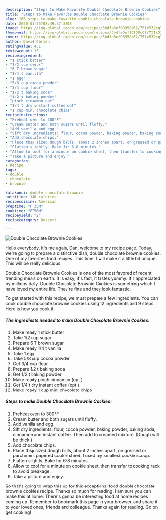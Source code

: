 ```yaml
---
description: "Steps to Make Favorite Double Chocolate Brownie Cookies"
title: "Steps to Make Favorite Double Chocolate Brownie Cookies"
slug: 166-steps-to-make-favorite-double-chocolate-brownie-cookies
date: 2020-08-25T08:49:57.320Z
image: https://img-global.cpcdn.com/recipes/3bdfa6ef98958c62/751x532cq70/double-chocolate-brownie-cookies-recipe-main-photo.jpg
thumbnail: https://img-global.cpcdn.com/recipes/3bdfa6ef98958c62/751x532cq70/double-chocolate-brownie-cookies-recipe-main-photo.jpg
cover: https://img-global.cpcdn.com/recipes/3bdfa6ef98958c62/751x532cq70/double-chocolate-brownie-cookies-recipe-main-photo.jpg
author: David Obrien
ratingvalue: 4.1
reviewcount: 15
recipeingredient:
- "1 stick butter"
- "1/2 cup sugar"
- "6 T brown sugar"
- "1/4 t vanilla"
- "1 egg"
- "5/8 cup cocoa powder"
- "3/4 cup flour"
- "1/2 t baking soda"
- "1/2 t baking powder"
- "pinch cinnamon opt"
- "1/4 t dry instant coffee opt"
- "1 cup mini chocolate chips"
recipeinstructions:
- "Preheat oven to 300°F"
- "Cream butter and both sugars until fluffy."
- "Add vanilla and egg."
- "Sift dry ingredients: flour, cocoa powder, baking powder, baking soda, cinnamon and instant coffee. Then add to creamed mixture. (Dough will be thick.)"
- "Add chocolate chips."
- "Place tbsp sized dough balls, about 2 inches apart, on greased or parchment papered cookie sheet. I used my smallest cookie scoop."
- "Flatten slightly. Bake for 6-8 minutes."
- "Allow to cool for a minute on cookie sheet, then transfer to cooking rack to avoid breakage."
- "Take a picture and enjoy."
categories:
- Recipe
tags:
- double
- chocolate
- brownie

katakunci: double chocolate brownie 
nutrition: 140 calories
recipecuisine: American
preptime: "PT35M"
cooktime: "PT56M"
recipeyield: "2"
recipecategory: Dessert

---
```



![Double Chocolate Brownie Cookies](https://img-global.cpcdn.com/recipes/3bdfa6ef98958c62/751x532cq70/double-chocolate-brownie-cookies-recipe-main-photo.jpg)

Hello everybody, it's me again, Dan, welcome to my recipe page. Today, we're going to prepare a distinctive dish, double chocolate brownie cookies. One of my favorites food recipes. This time, I will make it a little bit unique. This will be really delicious.

Double Chocolate Brownie Cookies is one of the most favored of recent trending meals on earth. It is easy, it's fast, it tastes yummy. It's appreciated by millions daily. Double Chocolate Brownie Cookies is something which I have loved my entire life. They're fine and they look fantastic.




To get started with this recipe, we must prepare a few ingredients. You can cook double chocolate brownie cookies using 12 ingredients and 9 steps. Here is how you cook it.

<!--inarticleads1-->

##### The ingredients needed to make Double Chocolate Brownie Cookies:

1. Make ready 1 stick butter
1. Take 1/2 cup sugar
1. Prepare 6 T brown sugar
1. Make ready 1/4 t vanilla
1. Take 1 egg
1. Take 5/8 cup cocoa powder
1. Get 3/4 cup flour
1. Prepare 1/2 t baking soda
1. Get 1/2 t baking powder
1. Make ready pinch cinnamon (opt.)
1. Get 1/4 t dry instant coffee (opt.)
1. Make ready 1 cup mini chocolate chips




<!--inarticleads2-->

##### Steps to make Double Chocolate Brownie Cookies:

1. Preheat oven to 300°F
1. Cream butter and both sugars until fluffy.
1. Add vanilla and egg.
1. Sift dry ingredients: flour, cocoa powder, baking powder, baking soda, cinnamon and instant coffee. Then add to creamed mixture. (Dough will be thick.)
1. Add chocolate chips.
1. Place tbsp sized dough balls, about 2 inches apart, on greased or parchment papered cookie sheet. I used my smallest cookie scoop.
1. Flatten slightly. Bake for 6-8 minutes.
1. Allow to cool for a minute on cookie sheet, then transfer to cooking rack to avoid breakage.
1. Take a picture and enjoy.




So that's going to wrap this up for this exceptional food double chocolate brownie cookies recipe. Thanks so much for reading. I am sure you can make this at home. There's gonna be interesting food at home recipes coming up. Remember to bookmark this page in your browser, and share it to your loved ones, friends and colleague. Thanks again for reading. Go on get cooking!
